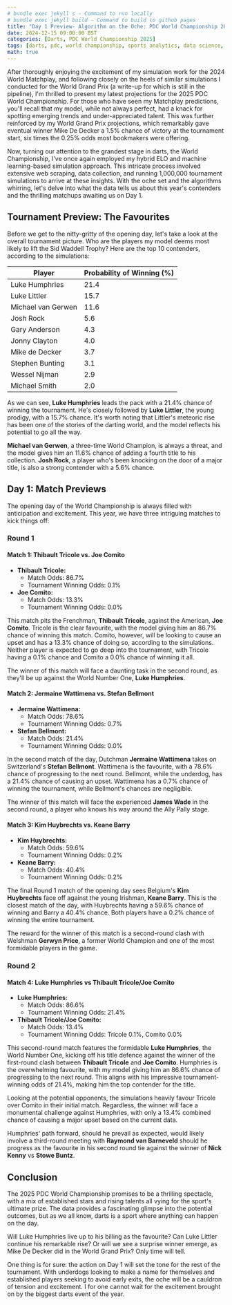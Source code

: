 ```yaml
---
# bundle exec jekyll s - Command to run locally
# bundle exec jekyll build - Command to build to github pages
title: "Day 1 Preview- Algorithm on the Oche: PDC World Championship 2025"
date: 2024-12-15 09:00:00 BST
categories: [Darts, PDC World Championship 2025]
tags: [darts, pdc, world championship, sports analytics, data science, statistics, python, pandas, numpy, web scraping, data collection, elo rating, machine learning, predictive modeling, monte carlo simulation, tournament simulation, probability analysis, match odds, player rankings, data visualization, sports prediction, oche, ally pally, data-driven insights, statistical modeling]
math: true
---
```


After thoroughly enjoying the excitement of my simulation work for the 2024 World Matchplay, and following closely on the heels of similar simulations I conducted for the World Grand Prix (a write-up for which is still in the pipeline), I'm thrilled to present my latest projections for the 2025 PDC World Championship. For those who have seen my Matchplay predictions, you'll recall that my model, while not always perfect, had a knack for spotting emerging trends and under-appreciated talent. This was further reinforced by my World Grand Prix projections, which remarkably gave eventual winner Mike De Decker a 1.5% chance of victory at the tournament start, six times the 0.25% odds most bookmakers were offering.

Now, turning our attention to the grandest stage in darts, the World Championship, I've once again employed my hybrid ELO and machine learning-based simulation approach. This intricate process involved extensive web scraping, data collection, and running 1,000,000 tournament simulations to arrive at these insights. With the oche set and the algorithms whirring, let's delve into what the data tells us about this year's contenders and the thrilling matchups awaiting us on Day 1.

## Tournament Preview: The Favourites

Before we get to the nitty-gritty of the opening day, let's take a look at the overall tournament picture. Who are the players my model deems most likely to lift the Sid Waddell Trophy? Here are the top 10 contenders, according to the simulations:

| Player                | Probability of Winning (%) |
| --------------------- | -------------------------- |
| Luke Humphries        | 21.4                       |
| Luke Littler          | 15.7                       |
| Michael van Gerwen    | 11.6                       |
| Josh Rock             | 5.6                        |
| Gary Anderson         | 4.3                        |
| Jonny Clayton         | 4.0                        |
| Mike de Decker        | 3.7                        |
| Stephen Bunting       | 3.1                        |
| Wessel Nijman         | 2.9                        |
| Michael Smith         | 2.0                        |

As we can see, **Luke Humphries** leads the pack with a 21.4% chance of winning the tournament. He's closely followed by **Luke Littler**, the young prodigy, with a 15.7% chance. It's worth noting that Littler's meteoric rise has been one of the stories of the darting world, and the model reflects his potential to go all the way.

**Michael van Gerwen**, a three-time World Champion, is always a threat, and the model gives him an 11.6% chance of adding a fourth title to his collection. **Josh Rock**, a player who's been knocking on the door of a major title, is also a strong contender with a 5.6% chance.

## Day 1: Match Previews

The opening day of the World Championship is always filled with anticipation and excitement. This year, we have three intriguing matches to kick things off:

### Round 1

#### Match 1: Thibault Tricole vs. Joe Comito

*   **Thibault Tricole:**
    *   Match Odds: 86.7%
    *   Tournament Winning Odds: 0.1%
*   **Joe Comito:**
    *   Match Odds: 13.3%
    *   Tournament Winning Odds: 0.0%

This match pits the Frenchman, **Thibault Tricole**, against the American, **Joe Comito**. Tricole is the clear favourite, with the model giving him an 86.7% chance of winning this match. Comito, however, will be looking to cause an upset and has a 13.3% chance of doing so, according to the simulations. Neither player is expected to go deep into the tournament, with Tricole having a 0.1% chance and Comito a 0.0% chance of winning it all.

The winner of this match will face a daunting task in the second round, as they'll be up against the World Number One, **Luke Humphries**.

#### Match 2: Jermaine Wattimena vs. Stefan Bellmont

*   **Jermaine Wattimena:**
    *   Match Odds: 78.6%
    *   Tournament Winning Odds: 0.7%
*   **Stefan Bellmont:**
    *   Match Odds: 21.4%
    *   Tournament Winning Odds: 0.0%

In the second match of the day, Dutchman **Jermaine Wattimena** takes on Switzerland's **Stefan Bellmont**. Wattimena is the favourite, with a 78.6% chance of progressing to the next round. Bellmont, while the underdog, has a 21.4% chance of causing an upset. Wattimena has a 0.7% chance of winning the tournament, while Bellmont's chances are negligible.

The winner of this match will face the experienced **James Wade** in the second round, a player who knows his way around the Ally Pally stage.

#### Match 3: Kim Huybrechts vs. Keane Barry

*   **Kim Huybrechts:**
    *   Match Odds: 59.6%
    *   Tournament Winning Odds: 0.2%
*   **Keane Barry:**
    *   Match Odds: 40.4%
    *   Tournament Winning Odds: 0.2%

The final Round 1 match of the opening day sees Belgium's **Kim Huybrechts** face off against the young Irishman, **Keane Barry**. This is the closest match of the day, with Huybrechts having a 59.6% chance of winning and Barry a 40.4% chance. Both players have a 0.2% chance of winning the entire tournament.

The reward for the winner of this match is a second-round clash with Welshman **Gerwyn Price**, a former World Champion and one of the most formidable players in the game.

### Round 2

#### Match 4: Luke Humphries vs Thibault Tricole/Joe Comito

*   **Luke Humphries:**
    *   Match Odds: 86.6%
    *   Tournament Winning Odds: 21.4%
*   **Thibault Tricole/Joe Comito:**
    *   Match Odds: 13.4%
    *   Tournament Winning Odds: Tricole 0.1%, Comito 0.0%

This second-round match features the formidable **Luke Humphries**, the World Number One, kicking off his title defence against the winner of the first-round clash between **Thibault Tricole** and **Joe Comito**. Humphries is the overwhelming favourite, with my model giving him an 86.6% chance of progressing to the next round. This aligns with his impressive tournament-winning odds of 21.4%, making him the top contender for the title.

Looking at the potential opponents, the simulations heavily favour Tricole over Comito in their initial match. Regardless, the winner will face a monumental challenge against Humphries, with only a 13.4% combined chance of causing a major upset based on the current data.

Humphries' path forward, should he prevail as expected, would likely involve a third-round meeting with **Raymond van Barneveld** should he progress as the favourite in his second round tie against the winner of **Nick Kenny** vs **Stowe Buntz**.  


## Conclusion

The 2025 PDC World Championship promises to be a thrilling spectacle, with a mix of established stars and rising talents all vying for the sport's ultimate prize. The data provides a fascinating glimpse into the potential outcomes, but as we all know, darts is a sport where anything can happen on the day.

Will Luke Humphries live up to his billing as the favourite? Can Luke Littler continue his remarkable rise? Or will we see a surprise winner emerge, as Mike De Decker did in the World Grand Prix? Only time will tell.

One thing is for sure: the action on Day 1 will set the tone for the rest of the tournament. With underdogs looking to make a name for themselves and established players seeking to avoid early exits, the oche will be a cauldron of tension and excitement. I for one cannot wait for the excitement brought on by the biggest darts event of the year. 
